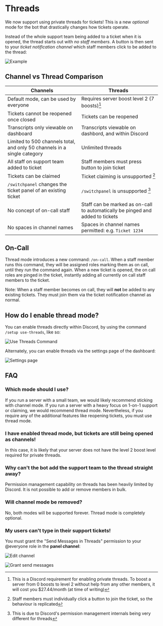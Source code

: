 # Threads
We now support using private threads for tickets! This is a new *optional* mode for the bot that drastically changes how tickets operate.	

Instead of the whole support team being added to a ticket when it is opened, the thread starts out with *no staff members*. A button is then sent to your *ticket notification channel* which staff members click to be added to the thread:

![Example](/img/ticket_notification.webp)

## Channel vs Thread Comparison
|Channels|Threads |
|--|--|
|Default mode, can be used by everyone|Requires server boost level 2 (7 boosts)[^note1]|
|Tickets cannot be reopened once closed|Tickets can be reopened|
|Transcripts only viewable on dashboard|Transcripts viewable on dashbord, and within Discord|
|Limited to 500 channels total, and only 50 channels in a single category|Unlimited threads |
|All staff on support team added to ticket | Staff members must press button to join ticket |
|Tickets can be claimed |Ticket claiming is unsupported [^note2]|
|`/switchpanel` changes the ticket panel of an existing ticket |`/switchpanel` is unsupported [^note3]|
|No concept of on-call staff|Staff can be marked as on-call to automatically be pinged and added to tickets|
|No spaces in channel names|Spaces in channel names permitted: e.g. `Ticket 1234`

[^note1]: This is a Discord requirement for enabling private threads. To boost a server from 0 boosts to level 2 without help from any other members, it will cost you $27.44/month (at time of writing)

[^note2]: Staff members must individually click a button to join the ticket, so the behaviour is replicated

[^note3]: This is due to Discord's permission management internals being very different for threads

## On-Call
Thread mode introduces a new command: `/on-call`. When a staff member runs this command, they will be assigned roles marking them as on call, until they run the command again. When a new ticket is opened, the on call roles are pinged in the ticket, instantly adding all currently on call staff members to the ticket.

Note: When a staff member becomes on call, they will **not** be added to any existing tickets. They must join them via the ticket notification channel as normal.

## How do I enable thread mode?
You can enable threads directly within Discord, by using the command `/setup use-threads`, like so:

![Use Threads Command](/img/threads_command.webp)

Alternately, you can enable threads via the settings page of the dashboard:

![Settings page](/img/threads_enable_dashboard.webp)

## FAQ
### Which mode should I use?
If you run a server with a small team, we would likely recommend sticking with channel mode. If you run a server with a heavy focus on 1-on-1 support or claiming, we would recommend thread mode. Nevertheless, if you require any of the additional features like reopening tickets, you must use thread mode.

### I have enabled thread mode, but tickets are still being opened as channels!
In this case, it is likely that your server does not have the level 2 boost level required for private threads.

### Why can't the bot add the support team to the thread straight away?
Permission management capability on threads has been heavily limited by Discord. It is not possible to add or remove members in bulk.

### Will channel mode be removed?
No, both modes will be supported forever. Thread mode is completely optional.

### My users can't type in their support tickets!
You must grant the "Send Messages in Threads" permission to your @everyone role in the **panel channel**:

![Edit channel](/img/edit_channel.webp)

![Grant send messages](/img/grant_send_messages_in_thread.webp)
